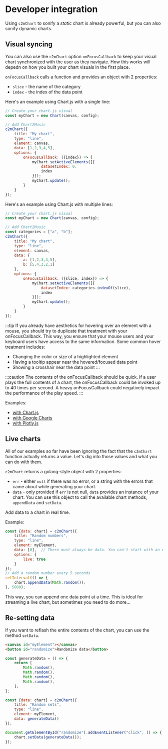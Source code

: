 # Developer integration

Using `c2mChart` to sonify a *static* chart is already powerful, but you can also sonify dynamic charts.


## Visual syncing

You can also use the `c2mChart` option `onFocusCallback` to keep your visual chart synchronized with the user as they navigate. How this works will depedn on how you built your chart visuals in the first place.

`onFocusCallback` calls a function and provides an object with 2 properties:
* `slice` - the name of the category
* `index` - the index of the data point

Here's an example using Chart.js with a single line:

```js
// Create your chart.js visual
const myChart = new Chart(canvas, config);

// Add Chart2Music
c2mChart({
    title: "My chart",
    type: "line",
    element: canvas,
    data: [1,2,3,4,5],
    options: {
        onFocusCallback: ({index}) => {
            myChart.setActiveElements([{
                datasetIndex: 0,
                index
            }]);
            myChart.update();
        }
    }
});
```

Here's an example using Chart.js with multiple lines:
```js
// Create your chart.js visual
const myChart = new Chart(canvas, config);

// Add Chart2Music
const categories = ["a", "b"];
c2mChart({
    title: "My chart",
    type: "line",
    element: canvas,
    data: {
        a: [1,2,3,4,5],
        b: [5,4,3,2,1]
    },
    options: {
        onFocusCallback: ({slice, index}) => {
            myChart.setActiveElements([{
                datasetIndex: categories.indexOf(slice),
                index
            }]);
            myChart.update();
        }
    }
});
```

:::tip
If you already have aesthetics for hovering over an element with a mouse, you should try to duplicate that treatment with your onFocusCallback. This way, you ensure that your mouse users and your keyboard users have access to the same information. Some common hover treatment includes:
* Changing the color or size of a highlighted element
* Having a tooltip appear near the hovered/focused data point
* Showing a crosshair near the data point
:::

:::caution
The contents of the onFocusCallback should be quick. If a user plays the full contents of a chart, the onFocusCallback could be invoked up to 40 times per second. A heavy onFocusCallback could negatively impact the performance of the play speed.
:::

Examples:

* [with Chart.js](https://codepen.io/chart2music/full/YzaVxPK)
* [with Google Charts](https://codepen.io/chart2music/full/abYGoBJ)
* [with Plotly.js](https://codepen.io/chart2music/full/BarrXYr)

## Live charts

All of our examples so far have been ignoring the fact that the `c2mChart` function actually returns a value. Let's dig into those values and what you can do with them.

`c2mChart` returns a golang-style object with 2 properties:
* `err` - either `null` if there was no error, or a string with the errors that came about while generating your chart.
* `data` - only provided if `err` is not null, `data` provides an instance of your chart. You can use this object to call the available chart methods, `appendData` and `setData`.


Add data to a chart in real time.

Example:
```js
const {data: chart} = c2mChart({
    title: "Random numbers",
    type: "line",
    element: myElement,
    data: [0],  // There must always be data. You can't start with an empty chart.
    options: {
        live: true
    }
});
// Add a random number every 5 seconds
setInterval(() => {
    chart.appendData(Math.random());
}, 5000);
```

This way, you can append one data point at a time. This is ideal for streaming a live chart, but sometimes you need to do more...

## Re-setting data

If you want to reflash the entire contents of the chart, you can use the method `setData`.

```html
<canvas id="myElement"></canvas>
<button id="randomize">Randomize data</button>
```

```js
const generateData = () => {
    return [
        Math.random(),
        Math.random(),
        Math.random(),
        Math.random(),
    ];
};

const {data: chart} = c2mChart({
    title: "Random sets",
    type: "line",
    element: myElement,
    data: generateData()
});

document.getElementById("randomize").addEventListener("click", () => {
    chart.setData(generateData());
});
```
